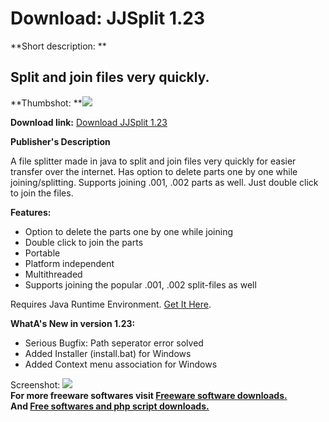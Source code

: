 # Download: JJSplit 1.23

**Short description: **

## Split and join files very quickly.

  
**Thumbshot: **![](http://www.freewarefiles.com/screenshot/jjsplit_md.jpg)   
  
**Download link:** [Download JJSplit 1.23](http://freesoftwares.boysofts.com/JJSplit_program_61446.html)  
  

**Publisher's Description**  
  

A file splitter made in java to split and join files very quickly for easier
transfer over the internet. Has option to delete parts one by one while
joining/splitting. Supports joining .001, .002 parts as well. Just double
click to join the files.

**Features:**

  * Option to delete the parts one by one while joining 
  * Double click to join the parts 
  * Portable 
  * Platform independent 
  * Multithreaded 
  * Supports joining the popular .001, .002 split-files as well 

Requires Java Runtime Environment. [Get It
Here](http://www.java.com/en/download/manual.jsp).

**WhatA's New in version 1.23:**

  * Serious Bugfix: Path seperator error solved 
  * Added Installer (install.bat) for Windows 
  * Added Context menu association for Windows 

  
  
Screenshot: ![](http://www.freewarefiles.com/screenshot/jjsplit.jpg)  
**For more freeware softwares visit [Freeware software downloads.](http://freesoftwares.boysofts.com/)**   
**And [Free softwares and php script downloads.](http://www.boysofts.com/)**

